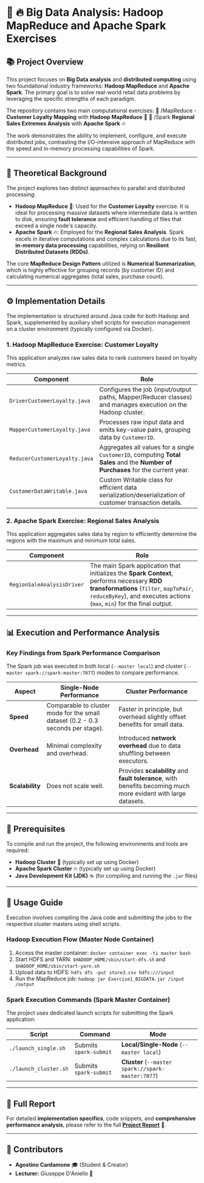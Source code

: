 # 🐘 🔥 Big Data Analysis: Hadoop MapReduce and Apache Spark Exercises

## 📚 Project Overview
This project focuses on **Big Data analysis** and **distributed computing** using two foundational industry frameworks: **Hadoop MapReduce** and **Apache Spark**. The primary goal is to solve real-world retail data problems by leveraging the specific strengths of each paradigm.

The repository contains two main computational exercises:
📂 /MapReduce - **Customer Loyalty Mapping** with **Hadoop MapReduce** 🐘
📂 /Spark **Regional Sales Extremes Analysis** with **Apache Spark** 🔥

The work demonstrates the ability to implement, configure, and execute distributed jobs, contrasting the I/O-intensive approach of MapReduce with the speed and in-memory processing capabilities of Spark.

---

## 📖 Theoretical Background
The project explores two distinct approaches to parallel and distributed processing:

- **Hadoop MapReduce** 🐘: Used for the **Customer Loyalty** exercise. It is ideal for processing massive datasets where intermediate data is written to disk, ensuring **fault tolerance** and efficient handling of files that exceed a single node's capacity.
- **Apache Spark** 🔥: Employed for the **Regional Sales Analysis**. Spark excels in iterative computations and complex calculations due to its fast, **in-memory data processing** capabilities, relying on **Resilient Distributed Datasets (RDDs)**.

The core **MapReduce Design Pattern** utilized is **Numerical Summarization**, which is highly effective for grouping records (by customer ID) and calculating numerical aggregates (total sales, purchase count).

---

## ⚙️ Implementation Details
The implementation is structured around Java code for both Hadoop and Spark, supplemented by auxiliary shell scripts for execution management on a cluster environment (typically configured via Docker).

### **1. Hadoop MapReduce Exercise: Customer Loyalty**
This application analyzes raw sales data to rank customers based on loyalty metrics.

| Component | Role |
|-----------|------|
| `DriverCustomerLoyalty.java` | Configures the job (input/output paths, Mapper/Reducer classes) and manages execution on the Hadoop cluster. |
| `MapperCustomerLoyalty.java` | Processes raw input data and emits key-value pairs, grouping data by `CustomerID`. |
| `ReducerCustomerLoyalty.java` | Aggregates all values for a single `CustomerID`, computing **Total Sales** and the **Number of Purchases** for the current year. |
| `CustomerDataWritable.java` | Custom Writable class for efficient data serialization/deserialization of customer transaction details. |

### **2. Apache Spark Exercise: Regional Sales Analysis**
This application aggregates sales data by region to efficiently determine the regions with the maximum and minimum total sales.

| Component | Role |
|-----------|------|
| `RegionSaleAnalysisDriver` | The main Spark application that initializes the **Spark Context**, performs necessary **RDD transformations** (`filter`, `mapToPair`, `reduceByKey`), and executes actions (`max`, `min`) for the final output. |

---

## 📊 Execution and Performance Analysis

### **Key Findings from Spark Performance Comparison**
The Spark job was executed in both local (`--master local`) and cluster (`--master spark://spark-master:7077`) modes to compare performance.

| Aspect | Single-Node Performance | Cluster Performance |
|---|---|---|
| **Speed** | Comparable to cluster mode for the small dataset (0.2 - 0.3 seconds per stage). | Faster in principle, but overhead slightly offset benefits for small data. |
| **Overhead** | Minimal complexity and overhead. | Introduced **network overhead** due to data shuffling between executors. |
| **Scalability** | Does not scale well. | Provides **scalability** and **fault tolerance**, with benefits becoming much more evident with large datasets. |

---

## 🔧 Prerequisites

To compile and run the project, the following environments and tools are required:

- **Hadoop Cluster** 🐘 (typically set up using Docker)
- **Apache Spark Cluster** 🔥 (typically set up using Docker)
- **Java Development Kit (JDK)** ☕ (for compiling and running the `.jar` files)

---

## 🚀 Usage Guide

Execution involves compiling the Java code and submitting the jobs to the respective cluster masters using shell scripts.

### **Hadoop Execution Flow (Master Node Container)**
1.  Access the master container: `docker container exec -ti master bash`
2.  Start HDFS and YARN: `$HADOOP_HOME/sbin/start-dfs.sh` and `$HADOOP_HOME/sbin/start-yarn.sh`
3.  Upload data to HDFS: `hdfs dfs -put store3.csv hdfs:///input`
4.  Run the MapReduce job: `hadoop jar Exercise1_BIGDATA.jar /input /output`

### **Spark Execution Commands (Spark Master Container)**
The project uses dedicated launch scripts for submitting the Spark application:

| Script | Command | Mode |
|---------|------------|------------|
| `./launch_single.sh` | Submits `spark-submit` | **Local/Single-Node** (`--master local`) |
| `./launch_cluster.sh` | Submits `spark-submit` | **Cluster** (`--master spark://spark-master:7077`) |

---

## 📖 Full Report
For detailed **implementation specifics**, code snippets, and **comprehensive performance analysis**, please refer to the full **[Project Report](Project-Report-BIG-DATA.pdf)** 📑.

---

## 🤝 Contributors
- **Agostino Cardamone** 🎓 (Student & Creator)
- **Lecturer:** Giuseppe D'Aniello 🏫
